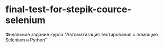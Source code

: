 # final-test-for-stepik-cource-selenium
Финальное задание курса "Автоматизация тестирования с помощью Selenium и Python"
